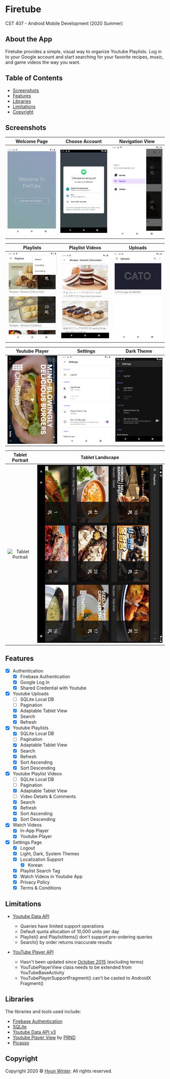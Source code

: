 # Firetube
CST 407 - Android Mobile Development (2020 Summer)

## About the App

Firetube provides a simple, visual way to organize Youtube Playlists. Log in to your Google account and start searching for your favorite recipes, music, and game videos the way you want.

## Table of Contents

- [Screenshots](#screenshots)
- [Features](#features)
- [Libraries](#libraries)
- [Limitations](#limitations)
- [Copyright](#copyright)

## Screenshots

| **Welcome Page** | **Choose Account** | **Navigation View** |
| :---: | :---: | :---: |
| ![Welcome Page](https://raw.githubusercontent.com/HyunWinter/Firetube/master/screenshots/01_welcome_page.png) | ![Choose Account](https://raw.githubusercontent.com/HyunWinter/Firetube/master/screenshots/02_google_auth.png) | ![Navigation View](https://raw.githubusercontent.com/HyunWinter/Firetube/master/screenshots/03_navigation_menu.png)

| **Playlists** | **Playlist Videos** | **Uploads** |
| :---: | :---: | :---: |
| ![Playlist](https://raw.githubusercontent.com/HyunWinter/Firetube/master/screenshots/04_phone_playlists.png) | ![Playlist Video](https://raw.githubusercontent.com/HyunWinter/Firetube/master/screenshots/05_phone_playlists_item.png) | ![Uploads](https://raw.githubusercontent.com/HyunWinter/Firetube/master/screenshots/06_phone_videos.png)

| **Youtube Player** | **Settings** | **Dark Theme** |
| :---: | :---: | :---: |
| ![Youtube Player](https://raw.githubusercontent.com/HyunWinter/Firetube/master/screenshots/07_phone_youtube_player.png) | ![Settings](https://raw.githubusercontent.com/HyunWinter/Firetube/master/screenshots/08_phone_settings.png) | ![Dark Theme](https://raw.githubusercontent.com/HyunWinter/Firetube/master/screenshots/09_dark_theme.png)

| **Tablet Portrait** | **Tablet Landscape** |
| :---: | :---: |
| ![Tablet Portrait](https://github.com/HyunWinter/Firetube/blob/master/screenshots/10_tablet_portrait.png) | ![Tablet Landscape](https://github.com/HyunWinter/Firetube/blob/master/screenshots/11_tablet_landscape.png)

## Features
- [x] Authentication
  - [x] Firebase Authentication
  - [x] Google Log In
  - [x] Shared Credential with Youtube
- [x] Youtube Uploads
  - [ ] SQLite Local DB
  - [ ] Pagination
  - [x] Adaptable Tablet View
  - [x] Search
  - [x] Refresh
- [x] Youtube Playlists
  - [x] SQLite Local DB
  - [ ] Pagination
  - [x] Adaptable Tablet View
  - [x] Search
  - [x] Refresh
  - [x] Sort Ascending
  - [x] Sort Descending
- [x] Youtube Playlist Videos
  - [ ] SQLite Local DB
  - [ ] Pagination
  - [x] Adaptable Tablet View
  - [ ] Video Details & Comments
  - [x] Search
  - [x] Refresh
  - [x] Sort Ascending
  - [x] Sort Descending
- [x] Watch Videos
  - [x] In-App Player
  - [x] Youtube Player
- [x] Settings Page
  - [x] Logout
  - [x] Light, Dark, System Themes
  - [x] Localization Support
    - [x] Korean
  - [x] Playlist Search Tag
  - [x] Watch Videos in Youtube App
  - [x] Privacy Policy
  - [x] Terms & Conditions

## Limitations
- <a href="https://developers.google.com/youtube/v3/getting-started" target="_blank">Youtube Data API</a>
  - Queries have limited support operations
  - Default quota allocation of 10,000 units per day
  - Playlist() and PlaylistItems() don't support pre-ordering queries
  - Search() by order returns inaccurate results
  
- <a href="https://developers.google.com/youtube/android/player" target="_blank">YouTube Player API </a>
  - Hasn't been updated since <a href="https://developers.google.com/youtube/android/player/revision_history#release_notes_10_14_2015" target="_blank">October 2015</a> (excluding terms)
  - YouTubePlayerView class needs to be extended from YouTubeBaseActivity
  - YouTubePlayerSupportFragment() can't be casted to AndroidX Fragment()

## Libraries
The libraries and tools used include:
- <a href="https://firebase.google.com/docs/auth" target="_blank">Firebase Authentication</a>
- <a href="https://www.sqlite.org/index.html" target="_blank">SQLite</a>
- <a href="https://developers.google.com/youtube/v3/getting-started" target="_blank">Youtube Data API v3</a>
- <a href="https://github.com/PRNDcompany/YouTubePlayerView" target="_blank">Youtube Player View</a> by <a href="https://github.com/PRNDcompany" target="_blank">PRND</a> 
- <a href="https://square.github.io/picasso/" target="_blank">Picasso</a>

## Copyright

Copyright 2020 © <a href="https://github.com/HyunWinter" target="_blank">Hyun Winter</a>. All rights reserved.
